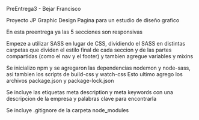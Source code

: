 PreEntrega3 - Bejar Francisco

Proyecto JP Graphic Design
Pagina para un estudio de diseño grafico

En esta preentrega ya las 5 secciones son responsivas

Empeze a utilizar SASS en lugar de CSS, dividiendo el SASS en distintas carpetas que dividen el estilo final de cada seccion y de las partes compartidas (como el nav y el footer) y tambien agregue variables y mixins

Se inicializo npm y se agregaron las dependencias nodemon y node-sass, asi tambien los scripts de build-css y watch-css
Esto ultimo agrego los archivos package.json y package-lock.json

Se incluye las etiquetas meta description y meta keywords con una descripcion de la empresa y palabras clave para encontrarla

Se incluye .gitignore de la carpeta node_modules